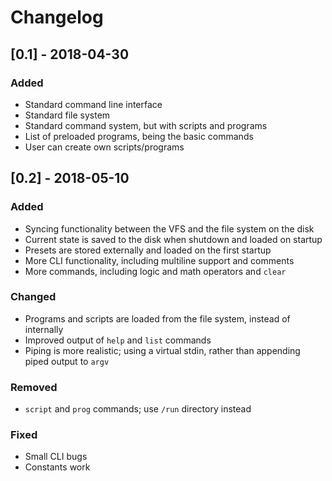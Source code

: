 # Changelog

## [0.1] - 2018-04-30
### Added
 - Standard command line interface
 - Standard file system
 - Standard command system, but with scripts and programs
 - List of preloaded programs, being the basic commands
 - User can create own scripts/programs

## [0.2] - 2018-05-10
### Added
 - Syncing functionality between the VFS and the file system on the disk
 - Current state is saved to the disk when shutdown and loaded on startup
 - Presets are stored externally and loaded on the first startup
 - More CLI functionality, including multiline support and comments
 - More commands, including logic and math operators and `clear`
### Changed
 - Programs and scripts are loaded from the file system, instead of internally
 - Improved output of `help` and `list` commands
 - Piping is more realistic; using a virtual stdin, rather than appending piped output to `argv`
### Removed
 - `script` and `prog` commands; use `/run` directory instead
### Fixed
 - Small CLI bugs
 - Constants work
